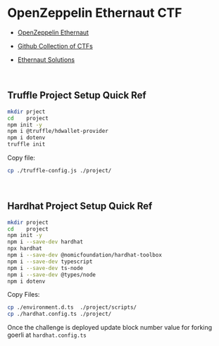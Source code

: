 # OpenZeppelin Ethernaut CTF

* [OpenZeppelin Ethernaut](https://ethernaut.openzeppelin.com/)

* [Github Collection of CTFs](https://github.com/blockthreat/blocksec-ctfs.git)

* [Ethernaut Solutions](https://blog.dixitaditya.com/series/ethernaut)


<BR />


## Truffle Project Setup Quick Ref

```BASH
mkdir prject
cd    project
npm init -y
npm i @truffle/hdwallet-provider
npm i dotenv
truffle init
```

Copy file:

```BASH
cp ./truffle-config.js ./project/
```

<BR />


## Hardhat Project Setup Quick Ref

```BASH
mkdir project
cd    project
npm init -y
npm i --save-dev hardhat
npx hardhat
npm i --save-dev @nomicfoundation/hardhat-toolbox
npm i --save-dev typescript
npm i --save-dev ts-node
npm i --save-dev @types/node
npm i dotenv
```

Copy Files:

```BASH
cp ./environment.d.ts  ./project/scripts/
cp ./hardhat.config.ts ./project/
```

Once the challenge is deployed update block number value for forking goerli at ``hardhat.config.ts``


<BR />
